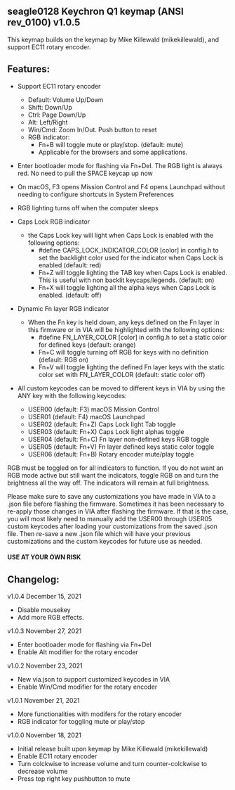 ## seagle0128 Keychron Q1 keymap (ANSI rev_0100) v1.0.5

This keymap builds on the keymap by Mike Killewald (mikekillewald), and support EC11 rotary encoder.

## Features:
- Support EC11 rotary encoder
  - Default:  Volume Up/Down
  - Shift:    Down/Up
  - Ctrl:     Page Down/Up
  - Alt:      Left/Right
  - Win/Cmd:  Zoom In/Out. Push button to reset
  - RGB indicator:
    - Fn+B will toggle mute or play/stop. (default: mute)
    - Applicable for the browsers and some applications.
- Enter bootloader mode for flashing via Fn+Del. The RGB light is always red. No need to pull the SPACE keycap up now
- On macOS, F3 opens Mission Control and F4 opens Launchpad without needing to configure shortcuts in System Preferences
- RGB lighting turns off when the computer sleeps
- Caps Lock RGB indicator
    - the Caps Lock key will light when Caps Lock is enabled with the following options:
        - #define CAPS_LOCK_INDICATOR_COLOR [color] in config.h to set the backlight color used for the indicator when Caps Lock is enabled (default: red)
        - Fn+Z will toggle lighting the TAB key when Caps Lock is enabled. This is useful with non backlit keycaps/legends. (default: on)
        - Fn+X will toggle lighting all the alpha keys when Caps Lock is enabled. (default: off)

- Dynamic Fn layer RGB indicator
    - When the Fn key is held down, any keys defined on the Fn layer in this firmware or in VIA will be highlighted with the following options:
        - #define FN_LAYER_COLOR [color] in config.h to set a static color for defined keys (default: orange)
        - Fn+C will toggle turning off RGB for keys with no definition (default: RGB on)
        - Fn+V will toggle lighting the defined Fn layer keys with the static color set with FN_LAYER_COLOR (default: static color off)

- All custom keycodes can be moved to different keys in VIA by using the ANY key with the following keycodes:
    - USER00 (default: F3) macOS Mission Control
    - USER01 (default: F4) macOS Launchpad
    - USER02 (default: Fn+Z) Caps Lock light Tab toggle
    - USER03 (default: Fn+X) Caps Lock light alphas toggle
    - USER04 (default: Fn+C) Fn layer non-defined keys RGB toggle
    - USER05 (default: Fn+V) Fn layer defined keys static color toggle
    - USER06 (default: Fn+B) Rotary encoder mute/play toggle

RGB must be toggled on for all indicators to function. If you do not want an RGB mode active but still want the indicators, toggle RGB on and turn the brightness all the way off. The indicators will remain at full brightness.

Please make sure to save any customizations you have made in VIA to a .json file before flashing the firmware. Sometimes it has been necessary to re-apply those changes in VIA after flashing the firmware. If that is the case, you will most likely need to manually add the USER00 through USER05 custom keycodes after loading your customizations from the saved .json file. Then re-save a new .json file which will have your previous customizations and the custom keycodes for future use as needed.

#### USE AT YOUR OWN RISK

## Changelog:

v1.0.4 December 15, 2021
- Disable mousekey
- Add more RGB effects.

v1.0.3 November 27, 2021
- Enter bootloader mode for flashing via Fn+Del
- Enable Alt modifier for the rotary encoder

v1.0.2 November 23, 2021
- New via.json to support customized keycodes in VIA
- Enable Win/Cmd modifier for the rotary encoder

v1.0.1 November 21, 2021
- More functionalities with modifers for the rotary encoder
- RGB indicator for toggling mute or play/stop

v1.0.0 November 18, 2021
- Initial release built upon keymap by Mike Killewald (mikekillewald)
- Enable EC11 rotary encoder
- Turn colckwise to increase volume and turn counter-colckwise to decrease volume
- Press top right key pushbutton to mute

